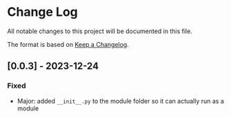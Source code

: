 # Change Log
All notable changes to this project will be documented in this file.
 
The format is based on [Keep a Changelog](http://keepachangelog.com/).

## [0.0.3] - 2023-12-24

### Fixed
  - Major: added `__init__.py` to the module folder so it can actually run as a module 
 